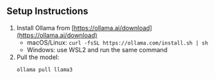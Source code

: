 ## Setup Instructions

1. Install Ollama from [https://ollama.ai/download](https://ollama.ai/download)
   - macOS/Linux: `curl -fsSL https://ollama.com/install.sh | sh`
   - Windows: use WSL2 and run the same command
2. Pull the model:
   ```bash
   ollama pull llama3
